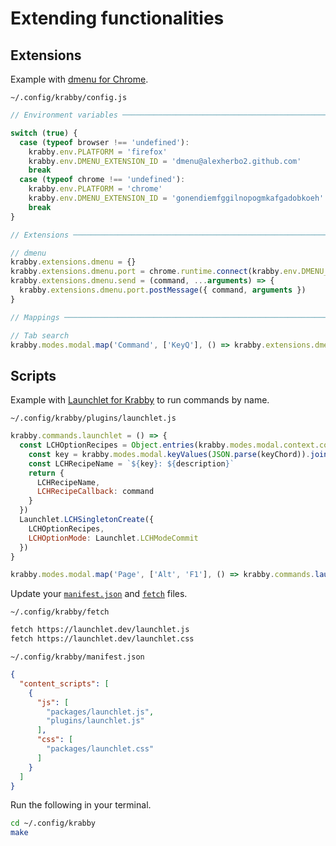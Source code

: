 # Extending functionalities

## Extensions

Example with [dmenu for Chrome].

`~/.config/krabby/config.js`

``` javascript
// Environment variables ───────────────────────────────────────────────────────

switch (true) {
  case (typeof browser !== 'undefined'):
    krabby.env.PLATFORM = 'firefox'
    krabby.env.DMENU_EXTENSION_ID = 'dmenu@alexherbo2.github.com'
    break
  case (typeof chrome !== 'undefined'):
    krabby.env.PLATFORM = 'chrome'
    krabby.env.DMENU_EXTENSION_ID = 'gonendiemfggilnopogmkafgadobkoeh'
    break
}

// Extensions ──────────────────────────────────────────────────────────────────

// dmenu
krabby.extensions.dmenu = {}
krabby.extensions.dmenu.port = chrome.runtime.connect(krabby.env.DMENU_EXTENSION_ID)
krabby.extensions.dmenu.send = (command, ...arguments) => {
  krabby.extensions.dmenu.port.postMessage({ command, arguments })
}

// Mappings ────────────────────────────────────────────────────────────────────

// Tab search
krabby.modes.modal.map('Command', ['KeyQ'], () => krabby.extensions.dmenu.send('tab-search'), 'Tab search with dmenu')
```

## Scripts

Example with [Launchlet for Krabby] to run commands by name.

`~/.config/krabby/plugins/launchlet.js`

``` javascript
krabby.commands.launchlet = () => {
  const LCHOptionRecipes = Object.entries(krabby.modes.modal.context.commands).map(([keyChord, { command, description }]) => {
    const key = krabby.modes.modal.keyValues(JSON.parse(keyChord)).join('+')
    const LCHRecipeName = `${key}: ${description}`
    return {
      LCHRecipeName,
      LCHRecipeCallback: command
    }
  })
  Launchlet.LCHSingletonCreate({
    LCHOptionRecipes,
    LCHOptionMode: Launchlet.LCHModeCommit
  })
}

krabby.modes.modal.map('Page', ['Alt', 'F1'], () => krabby.commands.launchlet(), 'Run Launchlet')
```

Update your [`manifest.json`](/share/krabby/manifest.json) and [`fetch`](/share/krabby/fetch) files.

`~/.config/krabby/fetch`

``` sh
fetch https://launchlet.dev/launchlet.js
fetch https://launchlet.dev/launchlet.css
```

`~/.config/krabby/manifest.json`

``` json
{
  "content_scripts": [
    {
      "js": [
        "packages/launchlet.js",
        "plugins/launchlet.js"
      ],
      "css": [
        "packages/launchlet.css"
      ]
    }
  ]
}
```

Run the following in your terminal.

``` sh
cd ~/.config/krabby
make
```

[dmenu for Chrome]: https://github.com/alexherbo2/chrome-dmenu
[Launchlet for Krabby]: https://github.com/alexherbo2/krabby-launchlet
